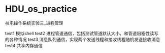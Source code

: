 # HDU_os_practice
杭电操作系统实验三_进程管理

test1   模拟shell
test2   进程管道通信，包括测试管道默认大小，和管道阻塞性读写的各种情况
test3   消息队列通信，实现两个发送线程和接收线程随机发送接收消息
test4   共享内存通信
